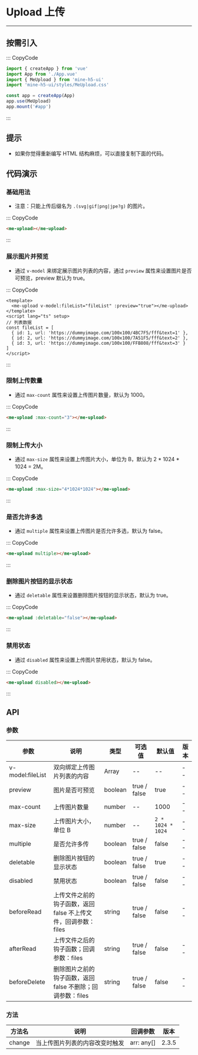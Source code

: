 # Upload 上传

---

## 按需引入

::: CopyCode

```js
import { createApp } from 'vue'
import App from './App.vue'
import { MeUpload } from 'mine-h5-ui'
import 'mine-h5-ui/styles/MeUpload.css'

const app = createApp(App)
app.use(MeUpload)
app.mount('#app')
```

:::

## 提示

- 如果你觉得重新编写 HTML 结构麻烦，可以直接复制下面的代码。

## 代码演示

### 基础用法

- 注意：只能上传后缀名为 `.(svg|gif|png|jpe?g)` 的图片。

::: CopyCode

```html
<me-upload></me-upload>
```

:::

### 展示图片并预览

- 通过 `v-model` 来绑定展示图片列表的内容，通过 `preview` 属性来设置图片是否可预览，preview 默认为 true。

::: CopyCode

```vue
<template>
  <me-upload v-model:fileList="fileList" :preview="true"></me-upload>
</template>
<script lang="ts" setup>
// 列表数据
const fileList = [
  { id: 1, url: 'https://dummyimage.com/100x100/4BC7F5/fff&text=1' },
  { id: 2, url: 'https://dummyimage.com/100x100/7A51F5/fff&text=2' },
  { id: 3, url: 'https://dummyimage.com/100x100/FFB808/fff&text=3' }
]
</script>
```

:::

### 限制上传数量

- 通过 `max-count` 属性来设置上传图片数量，默认为 1000。

::: CopyCode

```html
<me-upload :max-count="3"></me-upload>
```

:::

### 限制上传大小

- 通过 `max-size` 属性来设置上传图片大小，单位为 B，默认为 2 \* 1024 \* 1024 = 2M。

::: CopyCode

```html
<me-upload :max-size="4*1024*1024"></me-upload>
```

:::

### 是否允许多选

- 通过 `multiple` 属性来设置上传图片是否允许多选，默认为 false。

::: CopyCode

```html
<me-upload multiple></me-upload>
```

:::

### 删除图片按钮的显示状态

- 通过 `deletable` 属性来设置删除图片按钮的显示状态，默认为 true。

::: CopyCode

```html
<me-upload :deletable="false"></me-upload>
```

:::

### 禁用状态

- 通过 `disabled` 属性来设置上传图片禁用状态，默认为 false。

::: CopyCode

```html
<me-upload disabled></me-upload>
```

:::

## API

### 参数

| 参数             | 说明                                                           | 类型    | 可选值       | 默认值            | 版本 |
| ---------------- | -------------------------------------------------------------- | ------- | ------------ | ----------------- | ---- |
| v-model:fileList | 双向绑定上传图片列表的内容                                     | Array   | --           | --                | --   |
| preview          | 图片是否可预览                                                 | boolean | true / false | true              | --   |
| max-count        | 上传图片数量                                                   | number  | --           | 1000              | --   |
| max-size         | 上传图片大小，单位 B                                           | number  | --           | `2 * 1024 * 1024` | --   |
| multiple         | 是否允许多传                                                   | boolean | true / false | false             | --   |
| deletable        | 删除图片按钮的显示状态                                         | boolean | true / false | true              | --   |
| disabled         | 禁用状态                                                       | boolean | true / false | false             | --   |
| beforeRead       | 上传文件之前的钩子函数，返回 false 不上传文件，回调参数：files | string  | true / false | false             | --   |
| afterRead        | 上传文件之后的钩子函数；回调参数：files                        | string  | true / false | false             | --   |
| beforeDelete     | 删除图片之前的钩子函数，返回 false 不删除；回调参数：files     | string  | true / false | false             | --   |

### 方法

| 方法名 | 说明                           | 回调参数   | 版本  |
| ------ | ------------------------------ | ---------- | ----- |
| change | 当上传图片列表的内容改变时触发 | arr: any[] | 2.3.5 |
